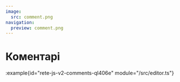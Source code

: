 ```yaml
---
image:
  src: comment.png
navigation:
  preview: comment.png
---
```


# Коментарі

:example{id="rete-js-v2-comments-ql406e" module="/src/editor.ts"}
